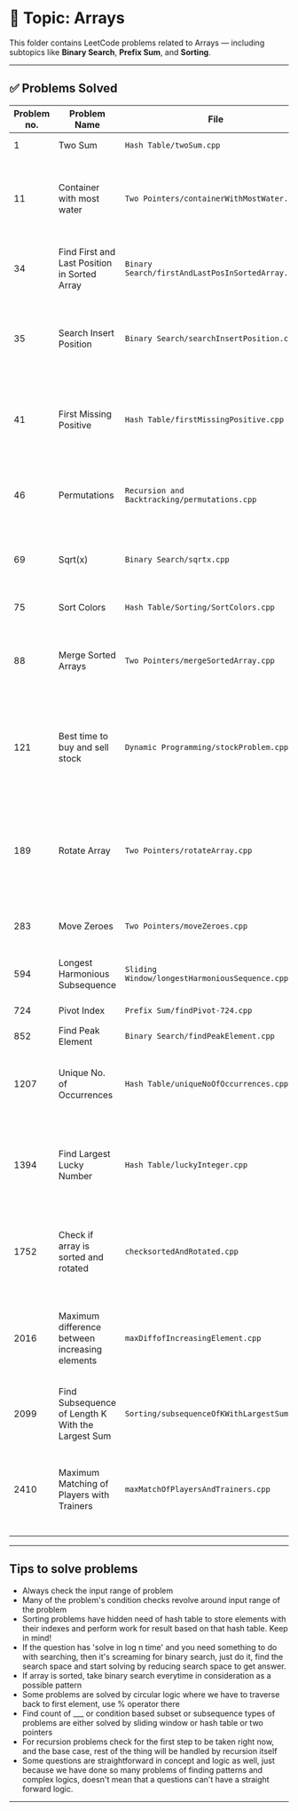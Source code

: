 # 📂 Topic: Arrays

This folder contains LeetCode problems related to Arrays — including subtopics like **Binary Search**, **Prefix Sum**, and **Sorting**.

---

## ✅ Problems Solved

| Problem no. | Problem Name | File | Tag notes |
|-------------|--------------|------|-----------|
| 1 | Two Sum | `Hash Table/twoSum.cpp` | Hash Table |
| 11 | Container with most water | `Two Pointers/containerWithMostWater.cpp` | Two pointers at both end of array, greedy in the loop |
| 34 | Find First and Last Position in Sorted Array | `Binary Search/firstAndLastPosInSortedArray.cpp` | Binary Search the target, traverse for range | 
| 35 | Search Insert Position | `Binary Search/searchInsertPosition.cpp` | Binary search if element is found else index for the element |
| 41 | First Missing Positive | `Hash Table/firstMissingPositive.cpp` | hash map and max element tracked to find first missing positive |
| 46 | Permutations | `Recursion and Backtracking/permutations.cpp` | Recursion on the array while swapping elements |
| 69 | Sqrt(x) | `Binary Search/sqrtx.cpp` | Binary Search on 0 - Num search space |
| 75 | Sort Colors | `Hash Table/Sorting/SortColors.cpp` | Dutch National Flag | 
| 88 | Merge Sorted Arrays | `Two Pointers/mergeSortedArray.cpp` | Two pointers on both array from behind |
| 121 | Best time to buy and sell stock | `Dynamic Programming/stockProblem.cpp` | Keep track of the profit of sequential minimum and maximum prices |
| 189 | Rotate Array | `Two Pointers/rotateArray.cpp` | Store and replace logic with two pointers while counting rotated elements |
| 283 | Move Zeroes | `Two Pointers/moveZeroes.cpp` | Track non zero index and swap |
| 594 | Longest Harmonious Subsequence | `Sliding Window/longestHarmoniousSequence.cpp` | Sliding window on sorted array |
| 724 | Pivot Index | `Prefix Sum/findPivot-724.cpp` | Prefix Sum |
| 852 | Find Peak Element | `Binary Search/findPeakElement.cpp` | Binary Search |
| 1207 | Unique No. of Occurrences | `Hash Table/uniqueNoOfOccurrences.cpp` | Hash Table to track frequency of all elements | 
| 1394 | Find Largest Lucky Number | `Hash Table/luckyInteger.cpp` | Hash Table to count frequency and check frequency equality |
| 1752 | Check if array is sorted and rotated | `checksortedAndRotated.cpp` | One or zero pair check for sorted and rotated arrays |
| 2016 | Maximum difference between increasing elements | `maxDiffofIncreasingElement.cpp` | Keep track of sequential pairs of minimum and maximum elements |
| 2099 | Find Subsequence of Length K With the Largest Sum | `Sorting/subsequenceOfKWithLargestSum.cpp` | Sorting | Sorting based on value and then index of pair vector |
| 2410 | Maximum Matching of Players with Trainers | `maxMatchOfPlayersAndTrainers.cpp` | Two pointers on both players and trainers, compare and slide |


---

## Tips to solve problems

- Always check the input range of problem
- Many of the problem's condition checks revolve around input range of the problem
- Sorting problems have hidden need of hash table to store elements with their indexes and perform work for result based on that hash table. Keep in mind!
- If the question has 'solve in log n time' and you need something to do with searching, then it's screaming for binary search, just do it, find the search space and start solving by reducing search space to get answer. 
- If array is sorted, take binary search everytime in consideration as a possible pattern
- Some problems are solved by circular logic where we have to traverse back to first element, use % operator there
- Find count of ___ or condition based subset or subsequence types of problems are either solved by sliding window or hash table or two pointers
- For recursion problems check for the first step to be taken right now, and the base case, rest of the thing will be handled by recursion itself
- Some questions are straightforward in concept and logic as well, just because we have done so many problems of finding patterns and complex logics, doesn't mean that a questions can't have a straight forward logic.

---


